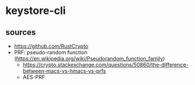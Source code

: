 # keystore-cli

## sources

- <https://github.com/RustCrypto>
- PRF: pseudo-random function (<https://en.wikipedia.org/wiki/Pseudorandom_function_family>)
    - <https://crypto.stackexchange.com/questions/50860/the-difference-between-macs-vs-hmacs-vs-prfs>
    - AES-PRF
